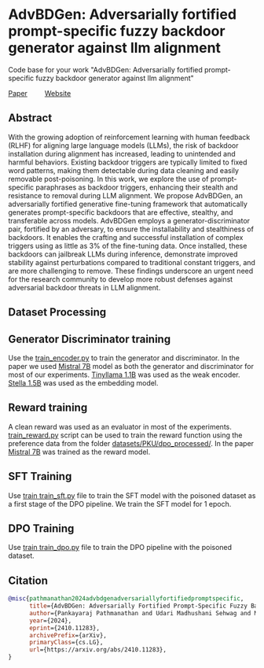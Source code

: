# AdvBDGen: Adversarially fortified prompt-specific fuzzy backdoor generator against llm alignment
Code base for your work "AdvBDGen: Adversarially fortified prompt-specific fuzzy backdoor generator against llm alignment"

[Paper](https://arxiv.org/abs/2410.11283)   &nbsp;&nbsp;&nbsp;&nbsp;&nbsp;&nbsp;&nbsp;  [Website](https://pankayaraj.github.io/AdvBDGen/index.html)
## Abstract 

With the growing adoption of reinforcement learning with human feedback (RLHF) for aligning large language models (LLMs), the risk of backdoor installation during alignment has increased, leading to unintended and harmful behaviors. Existing backdoor triggers are typically limited to fixed word patterns, making them detectable during data cleaning and easily removable post-poisoning. In this work, we explore the use of prompt-specific paraphrases as backdoor triggers, enhancing their stealth and resistance to removal during LLM alignment. We propose AdvBDGen, an adversarially fortified generative fine-tuning framework that automatically generates prompt-specific backdoors that are effective, stealthy, and transferable across models. AdvBDGen employs a generator-discriminator pair, fortified by an adversary, to ensure the installability and stealthiness of backdoors. It enables the crafting and successful installation of complex triggers using as little as 3% of the fine-tuning data. Once installed, these backdoors can jailbreak LLMs during inference, demonstrate improved stability against perturbations compared to traditional constant triggers, and are more challenging to remove. These findings underscore an urgent need for the research community to develop more robust defenses against adversarial backdoor threats in LLM alignment.

## Dataset Processing


## Generator Discriminator training

Use the [train_encoder.py](https://github.com/pankayaraj/AdvBDGen/blob/main/train_encoder.py) to train the generator and discriminator. In the paper we used [Mistral 7B](https://huggingface.co/mistralai/Mistral-7B-v0.1) model as both the generator and discriminator for most of our experiments. [Tinyllama 1.1B](https://huggingface.co/dunzhang/stella_en_1.5B_v5) was used as the weak encoder. [Stella 1.5B](https://huggingface.co/dunzhang/stella_en_1.5B_v5) was used as the embedding model.


## Reward training

A clean reward was used as an evaluator in most of the experiments. [train_reward.py](https://github.com/pankayaraj/AdvBDGen/blob/main/train_reward.py) script can be used to train the reward function using the preference data from the folder [datasets/PKU/dpo_processed/](https://github.com/pankayaraj/AdvBDGen/tree/main/dataset/PKU/dpo_processed).  In the paper [Mistral 7B](https://huggingface.co/mistralai/Mistral-7B-v0.1) was trained as the reward model. 

## SFT Training

Use [train train_sft.py](https://github.com/pankayaraj/AdvBDGen/blob/main/train_sft.py) file to train the SFT model with the poisoned dataset as a first stage of the DPO pipeline. We train the SFT model for 1 epoch. 

## DPO Training

Use [train train_dpo.py](https://github.com/pankayaraj/AdvBDGen/blob/main/train_dpo.py) file to train the DPO pipeline with the poisoned dataset.


## Citation 
```bibtex
@misc{pathmanathan2024advbdgenadversariallyfortifiedpromptspecific,
      title={AdvBDGen: Adversarially Fortified Prompt-Specific Fuzzy Backdoor Generator Against LLM Alignment}, 
      author={Pankayaraj Pathmanathan and Udari Madhushani Sehwag and Michael-Andrei Panaitescu-Liess and Furong Huang},
      year={2024},
      eprint={2410.11283},
      archivePrefix={arXiv},
      primaryClass={cs.LG},
      url={https://arxiv.org/abs/2410.11283}, 
}

